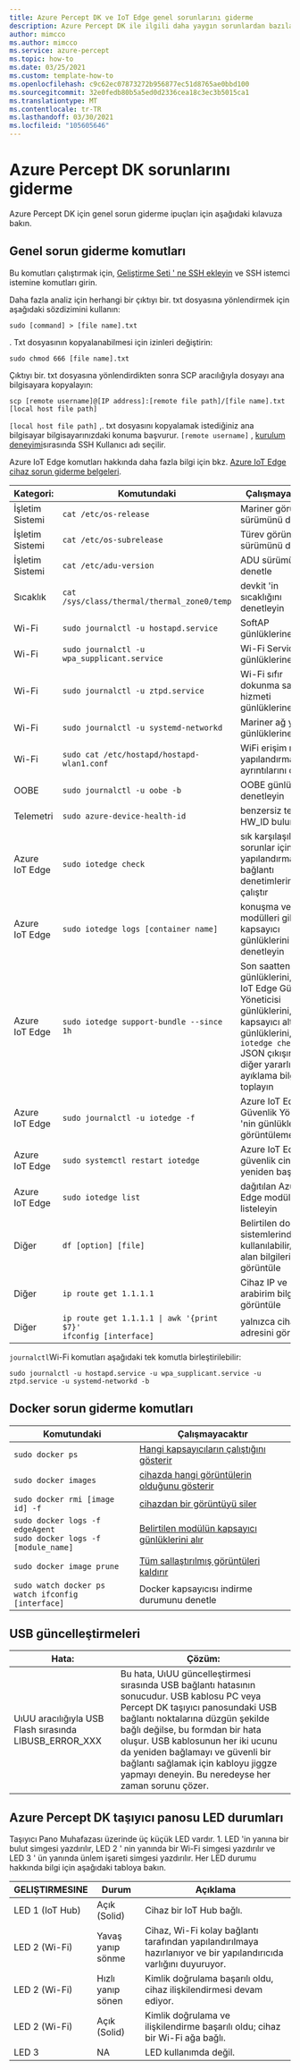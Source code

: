 ```yaml
---
title: Azure Percept DK ve IoT Edge genel sorunlarını giderme
description: Azure Percept DK ile ilgili daha yaygın sorunlardan bazıları için sorun giderme ipuçları alın
author: mimcco
ms.author: mimcco
ms.service: azure-percept
ms.topic: how-to
ms.date: 03/25/2021
ms.custom: template-how-to
ms.openlocfilehash: c9c62ec07873272b956877ec51d8765ae0bbd100
ms.sourcegitcommit: 32e0fedb80b5a5ed0d2336cea18c3ec3b5015ca1
ms.translationtype: MT
ms.contentlocale: tr-TR
ms.lasthandoff: 03/30/2021
ms.locfileid: "105605646"
---
```

# <a name="azure-percept-dk-troubleshooting"></a>Azure Percept DK sorunlarını giderme

Azure Percept DK için genel sorun giderme ipuçları için aşağıdaki kılavuza bakın.

## <a name="general-troubleshooting-commands"></a>Genel sorun giderme komutları

Bu komutları çalıştırmak için, [Geliştirme Seti ' ne SSH ekleyin](./how-to-ssh-into-percept-dk.md) ve SSH istemci istemine komutları girin.

Daha fazla analiz için herhangi bir çıktıyı bir. txt dosyasına yönlendirmek için aşağıdaki sözdizimini kullanın:

```console
sudo [command] > [file name].txt
```

. Txt dosyasının kopyalanabilmesi için izinleri değiştirin:

```console
sudo chmod 666 [file name].txt
```

Çıktıyı bir. txt dosyasına yönlendirdikten sonra SCP aracılığıyla dosyayı ana bilgisayara kopyalayın:

```console
scp [remote username]@[IP address]:[remote file path]/[file name].txt [local host file path]
```

```[local host file path]``` ,. txt dosyasını kopyalamak istediğiniz ana bilgisayar bilgisayarınızdaki konuma başvurur. ```[remote username]``` , [kurulum deneyimi](./quickstart-percept-dk-set-up.md)sırasında SSH Kullanıcı adı seçilir.

Azure IoT Edge komutları hakkında daha fazla bilgi için bkz. [Azure IoT Edge cihaz sorun giderme belgeleri](../iot-edge/troubleshoot.md).

|Kategori:         |Komutundaki                    |Çalışmayacaktır                  |
|------------------|----------------------------|---------------------------|
|İşletim Sistemi                |```cat /etc/os-release```         |Mariner görüntü sürümünü denetle |
|İşletim Sistemi                |```cat /etc/os-subrelease```      |Türev görüntü sürümünü denetle |
|İşletim Sistemi                |```cat /etc/adu-version```        |ADU sürümünü denetle |
|Sıcaklık       |```cat /sys/class/thermal/thermal_zone0/temp``` |devkit 'in sıcaklığını denetleyin |
|Wi-Fi             |```sudo journalctl -u hostapd.service``` |SoftAP günlüklerine bakın|
|Wi-Fi             |```sudo journalctl -u wpa_supplicant.service``` |Wi-Fi Services günlüklerine bakın |
|Wi-Fi             |```sudo journalctl -u ztpd.service```  |Wi-Fi sıfır dokunma sağlama hizmeti günlüklerine bakın |
|Wi-Fi             |```sudo journalctl -u systemd-networkd``` |Mariner ağ yığını günlüklerine bakın |
|Wi-Fi             |```sudo cat /etc/hostapd/hostapd-wlan1.conf``` |WiFi erişim noktası yapılandırma ayrıntılarını denetle |
|OOBE              |```sudo journalctl -u oobe -b```       |OOBE günlüklerini denetleyin |
|Telemetri         |```sudo azure-device-health-id```      |benzersiz telemetri HW_ID bulun |
|Azure IoT Edge          |```sudo iotedge check```          |sık karşılaşılan sorunlar için yapılandırma ve bağlantı denetimlerini çalıştır |
|Azure IoT Edge          |```sudo iotedge logs [container name]``` |konuşma ve vizyon modülleri gibi kapsayıcı günlüklerini denetleyin |
|Azure IoT Edge          |```sudo iotedge support-bundle --since 1h``` |Son saatten modül günlüklerini, Azure IoT Edge Güvenlik Yöneticisi günlüklerini, kapsayıcı altyapısı günlüklerini, ```iotedge check``` JSON çıkışını ve diğer yararlı hata ayıklama bilgilerini toplayın |
|Azure IoT Edge          |```sudo journalctl -u iotedge -f``` |Azure IoT Edge Güvenlik Yöneticisi 'nin günlüklerini görüntüleme |
|Azure IoT Edge          |```sudo systemctl restart iotedge``` |Azure IoT Edge güvenlik cini 'nı yeniden başlatın |
|Azure IoT Edge          |```sudo iotedge list```           |dağıtılan Azure IoT Edge modüllerini listeleyin |
|Diğer             |```df [option] [file]```          |Belirtilen dosya sistemlerinde kullanılabilir/toplam alan bilgilerini görüntüle |
|Diğer             |`ip route get 1.1.1.1`        |Cihaz IP ve arabirim bilgilerini görüntüle |
|Diğer             |<code>ip route get 1.1.1.1 &#124; awk '{print $7}'</code> <br> `ifconfig [interface]` |yalnızca cihaz IP adresini görüntüle |


```journalctl```Wi-Fi komutları aşağıdaki tek komutla birleştirilebilir:

```console
sudo journalctl -u hostapd.service -u wpa_supplicant.service -u ztpd.service -u systemd-networkd -b
```

## <a name="docker-troubleshooting-commands"></a>Docker sorun giderme komutları

|Komutundaki                        |Çalışmayacaktır                  |
|--------------------------------|---------------------------|
|```sudo docker ps``` |[Hangi kapsayıcıların çalıştığını gösterir](https://docs.docker.com/engine/reference/commandline/ps/) |
|```sudo docker images``` |[cihazda hangi görüntülerin olduğunu gösterir](https://docs.docker.com/engine/reference/commandline/images/)|
|```sudo docker rmi [image id] -f``` |[cihazdan bir görüntüyü siler](https://docs.docker.com/engine/reference/commandline/rmi/) |
|```sudo docker logs -f edgeAgent``` <br> ```sudo docker logs -f [module_name]``` |[Belirtilen modülün kapsayıcı günlüklerini alır](https://docs.docker.com/engine/reference/commandline/logs/) |
|```sudo docker image prune``` |[Tüm sallaştırılmış görüntüleri kaldırır](https://docs.docker.com/engine/reference/commandline/image_prune/) |
|```sudo watch docker ps``` <br> ```watch ifconfig [interface]``` |Docker kapsayıcısı indirme durumunu denetle |

## <a name="usb-updates"></a>USB güncelleştirmeleri

|Hata:                                    |Çözüm:                                               |
|------------------------------------------|--------------------------------------------------------|
|UıUU aracılığıyla USB Flash sırasında LIBUSB_ERROR_XXX |Bu hata, UıUU güncelleştirmesi sırasında USB bağlantı hatasının sonucudur. USB kablosu PC veya Percept DK taşıyıcı panosundaki USB bağlantı noktalarına düzgün şekilde bağlı değilse, bu formdan bir hata oluşur. USB kablosunun her iki ucunu da yeniden bağlamayı ve güvenli bir bağlantı sağlamak için kabloyu jiggze yapmayı deneyin. Bu neredeyse her zaman sorunu çözer. |

## <a name="azure-percept-dk-carrier-board-led-states"></a>Azure Percept DK taşıyıcı panosu LED durumları

Taşıyıcı Pano Muhafazası üzerinde üç küçük LED vardır. 1. LED 'in yanına bir bulut simgesi yazdırılır, LED 2 ' nin yanında bir Wi-Fi simgesi yazdırılır ve LED 3 ' ün yanında ünlem işareti simgesi yazdırılır. Her LED durumu hakkında bilgi için aşağıdaki tabloya bakın.

|GELIŞTIRMESINE             |Durum      |Açıklama                      |
|----------------|-----------|---------------------------------|
|LED 1 (IoT Hub) |Açık (Solid) |Cihaz bir IoT Hub bağlı. |
|LED 2 (Wi-Fi)   |Yavaş yanıp sönme |Cihaz, Wi-Fi kolay bağlantı tarafından yapılandırılmaya hazırlanıyor ve bir yapılandırıcıda varlığını duyuruyor. |
|LED 2 (Wi-Fi)   |Hızlı yanıp sönen |Kimlik doğrulama başarılı oldu, cihaz ilişkilendirmesi devam ediyor. |
|LED 2 (Wi-Fi)   |Açık (Solid) |Kimlik doğrulama ve ilişkilendirme başarılı oldu; cihaz bir Wi-Fi ağa bağlı. |
|LED 3           |NA         |LED kullanımda değil. |